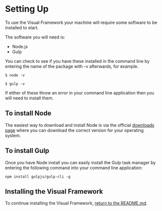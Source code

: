 # Setting Up

To use the Visual Framework your machine will require some software to be installed to start.

The software you will need is:

  - Node.js
  - Gulp

You can check to see if you have these installed in the command line by entering the name of the package with -v afterwards, for example.

```
$ node -v

$ gulp -v
```

If either of these throw an error in your command line application then you will need to install them.

## To install Node

The easiest way to download and install Node is via the official [downloads page](https://nodejs.org/download/) where you can download the correct version for your operating system.

## To install Gulp

Once you have Node install you can easily install the Gulp task manager by entering the following command into your command line application:

```
npm install gulpjs/gulp-cli -g
```

## Installing the Visual Framework

To continue installing the Visual Framework, [return to the README.md](https://github.com/visual-framework/vf-core/blob/master/README.md).
